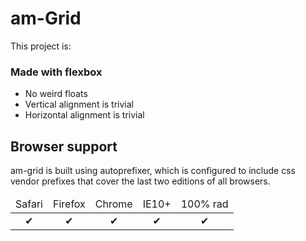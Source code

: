# am-Grid

This project is:

### Made with flexbox
- No weird floats
- Vertical alignment is trivial
- Horizontal alignment is trivial

## Browser support

am-grid is built using autoprefixer, which is configured to include css vendor prefixes that cover the last two editions of all browsers. 

<table width="100%" style="text-align: center;">
  <thead>
    <tr>
      <td>Safari</td>
      <td>Firefox</td>
      <td>Chrome</td>
      <td>IE10+</td>
      <td>100% rad</td>
    </tr>
  </thead>
  <tbody>
    <tr>
      <td>✔</td>
      <td>✔</td>
      <td>✔</td>
      <td>✔</td>
      <td>✔</td>
    </tr>
  </tbody>
</table>
